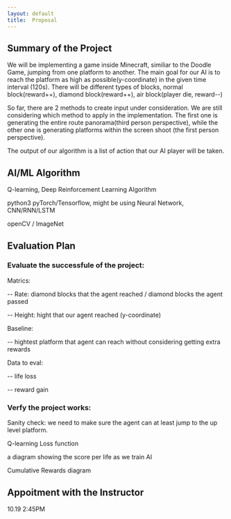 ```yaml
---
layout: default
title:  Proposal
---
```


## Summary of the Project

We will be implementing a game inside Minecraft, similiar to the Doodle Game, jumping from one platform to another. 
The main goal for our AI is to reach the platform as high as possible(y-coordinate) in the given time interval (120s). 
There will be different types of blocks, normal block(reward++), diamond block(reward++), air block(player die, reward--)

So far, there are 2 methods to create input under consideration. We are still considering which method to apply in the implementation.
The first one is generating the entire route panorama(third person perspective), while the other one is generating platforms within the screen shoot (the first person perspective). 

The output of our algorithm is a list of action that our AI player will be taken.

## AI/ML Algorithm
Q-learning, Deep Reinforcement Learning Algorithm

python3 pyTorch/Tensorflow, might be using Neural Network, CNN/RNN/LSTM

openCV / ImageNet


## Evaluation Plan

### Evaluate the successfule of the project:

  Matrics:
  
  -- Rate: diamond blocks that the agent reached / diamond blocks the agent passed
  
  -- Height: hight that our agent reached (y-coordinate)

  Baseline:
  
  -- hightest platform that agent can reach without considering getting extra rewards

  Data to eval:
  
  -- life loss
  
  -- reward gain
  

### Verfy the project works:

  Sanity check: we need to make sure the agent can at least jump to the up level platform.

  Q-learning Loss function 

  a diagram showing the score per life as we train AI

  Cumulative Rewards diagram



## Appoitment with the Instructor
10.19 2:45PM

